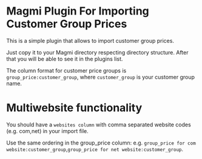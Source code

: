 Magmi Plugin For Importing Customer Group Prices
================================================

This is a simple plugin that allows to import customer group prices.

Just copy it to your Magmi directory respecting directory structure. After that you will be able to see it in the plugins list.

The column format for customer price groups is `group_price:customer_group`, where `customer_group` is your customer group name.

Multiwebsite functionality
==========================

You should have a `websites column` with comma separated website codes (e.g. com,net) in your import file.

Use the same ordering in the group_price column:
e.g. `group_price for com website:customer_group`,`group_price for net website:customer_group`.
